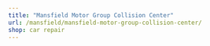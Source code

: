 ```yaml
---
title: "Mansfield Motor Group Collision Center"
url: /mansfield/mansfield-motor-group-collision-center/
shop: car repair
---
```

